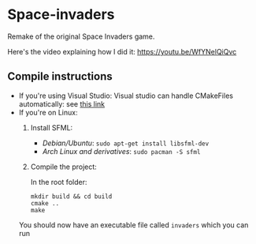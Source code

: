 # Space-invaders
Remake of the original Space Invaders game.

Here's the video explaining how I did it: https://youtu.be/WfYNelQiQvc

## Compile instructions
* If you're using Visual Studio:
    Visual studio can handle CMakeFiles automatically: see [this link](https://docs.microsoft.com/en-us/cpp/build/cmake-projects-in-visual-studio?view=msvc-170)
* If you're on Linux:
    1) Install SFML:

        * *Debian/Ubuntu*: `sudo apt-get install libsfml-dev`
        * *Arch Linux and derivatives*: `sudo pacman -S sfml`
    2) Compile the project:
        
        In the root folder:
        ```
        mkdir build && cd build
        cmake ..
        make
        ```
    You should now have an executable file called `invaders` which you can run